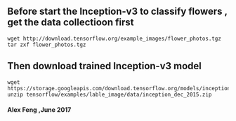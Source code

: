 
## Before start the Inception-v3 to classify flowers , get the data collectioon first 
    wget http://download.tensorflow.org/example_images/flower_photos.tgz
    tar zxf flower_photos.tgz
    
## Then download trained Inception-v3 model
    wget https://storage.googleapis.com/download.tensorflow.org/models/inception_dec_2015.zip
    unzip tensorflow/examples/lable_image/data/inception_dec_2015.zip
    
#### Alex Feng ,June 2017